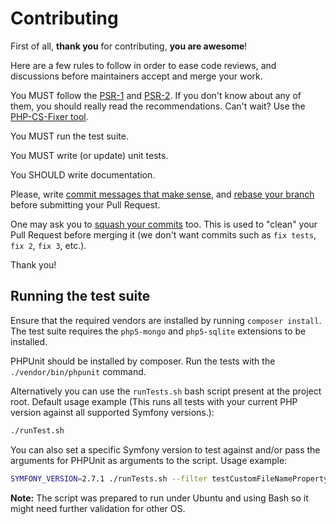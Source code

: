 Contributing
============

First of all, **thank you** for contributing, **you are awesome**!

Here are a few rules to follow in order to ease code reviews, and discussions before
maintainers accept and merge your work.

You MUST follow the [PSR-1](http://www.php-fig.org/psr/1/) and
[PSR-2](http://www.php-fig.org/psr/2/). If you don't know about any of them, you
should really read the recommendations. Can't wait? Use the [PHP-CS-Fixer
tool](http://cs.sensiolabs.org/).

You MUST run the test suite.

You MUST write (or update) unit tests.

You SHOULD write documentation.

Please, write [commit messages that make
sense](http://tbaggery.com/2008/04/19/a-note-about-git-commit-messages.html),
and [rebase your branch](http://git-scm.com/book/en/Git-Branching-Rebasing)
before submitting your Pull Request.

One may ask you to [squash your
commits](http://gitready.com/advanced/2009/02/10/squashing-commits-with-rebase.html)
too. This is used to "clean" your Pull Request before merging it (we don't want
commits such as `fix tests`, `fix 2`, `fix 3`, etc.).

Thank you!

## Running the test suite

Ensure that the required vendors are installed by running `composer install`.
The test suite requires the `php5-mongo` and `php5-sqlite` extensions to be installed.

PHPUnit should be installed by composer. Run the tests with the
`./vendor/bin/phpunit` command.

Alternatively you can use the `runTests.sh` bash script present at the project root.
Default usage example (This runs all tests with your current PHP version against
all supported Symfony versions.):

```bash
./runTest.sh
```

You can also set a specific Symfony version to test against and/or pass the arguments for PHPUnit
 as arguments to the script. Usage example:

```bash
SYMFONY_VERSION=2.7.1 ./runTests.sh --filter testCustomFileNameProperty
```

**Note:** The script was prepared to run under Ubuntu and using Bash so it might need further validation for other OS.
